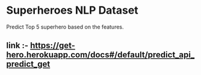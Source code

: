 # Superheroes NLP Dataset

Predict Top 5 superhero based on the features.

## link :-  https://get-hero.herokuapp.com/docs#/default/predict_api_predict_get
